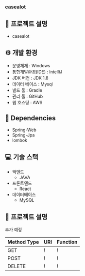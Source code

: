 ### casealot

## 📢 프로젝트 설명
- casealot

## ⚙ 개발 환경
- 운영체제 :  Windows
- 통합개발환경(IDE) : IntelliJ
- JDK 버전 : JDK 1.8
- 데이터 베이스 : Mysql
- 빌드 툴 : Gradle
- 관리 툴 : GitHub
- 웹 호스팅 : AWS

## 🔌 Dependencies

- Spring-Web
- Spring-Jpa
- lombok


## 💻 기술 스택
- 백엔드
    - JAVA
- 프론트엔드
    - React
- 데이터베이스
    - MySQL
## 👾 프로젝트 설명 
추가 예정

| Method Type | URI | Function | 
| --------- |-----|----------|
| GET | !   | !        | 
| POST | !   |  !       |
| DELETE | !   | !        | 
